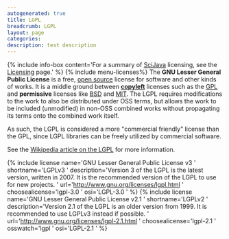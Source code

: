 ```yaml
---
autogenerated: true
title: LGPL
breadcrumb: LGPL
layout: page
categories: 
description: test description
---
```


{% include info-box content='For a summary of [SciJava](SciJava "wikilink") licensing, see the [Licensing](Licensing "wikilink") page.' %} {% include menu-licenses%}
The **GNU Lesser General Public License** is a free, [open source](open_source "wikilink") license for software and other kinds of works. It is a middle ground between **[copyleft](wikipedia_Copyleft "wikilink")** licenses such as the [GPL](GPL "wikilink") and **permissive** licenses like [BSD](BSD "wikilink") and [MIT](MIT "wikilink"). The LGPL requires modifications to the work to also be distributed under OSS terms, but allows the work to be included (unmodified) in non-OSS combined works without propagating its terms onto the combined work itself.

As such, the LGPL is considered a more "commercial friendly" license than the GPL, since LGPL libraries can be freely utilized by commercial software.

See the [Wikipedia article on the LGPL](wikipedia_GNU_Lesser_General_Public_License "wikilink") for more information.

{% include license name='GNU Lesser General Public License v3 ' shortname='LGPLv3 ' description='Version 3 of the LGPL is the latest version, written in 2007. It is the recommended version of the LGPL to use for new projects. ' url='http://www.gnu.org/licenses/lgpl.html ' choosealicense='lgpl-3.0 ' osi='LGPL-3.0 ' %} {% include license name='GNU Lesser General Public License v2.1 ' shortname='LGPLv2 ' description='Version 2.1 of the LGPL is an older version from 1999. It is recommended to use LGPLv3 instead if possible. ' url='http://www.gnu.org/licenses/lgpl-2.1.html ' choosealicense='lgpl-2.1 ' osswatch='lgpl ' osi='LGPL-2.1 ' %}
